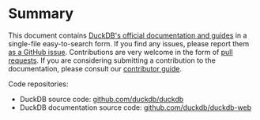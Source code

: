 # Summary

This document contains [DuckDB's official documentation and guides](https://duckdb.org/) in a single-file easy-to-search form.
If you find any issues, please report them [as a GitHub issue](https://github.com/duckdb/duckdb-web/issues).
Contributions are very welcome in the form of [pull requests](https://github.com/duckdb/duckdb-web/pulls).
If you are considering submitting a contribution to the documentation, please consult our [contributor guide](https://github.com/duckdb/duckdb-web/blob/main/CONTRIBUTING.md).

Code repositories:

* DuckDB source code: [github.com/duckdb/duckdb](https://github.com/duckdb/duckdb)
* DuckDB documentation source code: [github.com/duckdb/duckdb-web](https://github.com/duckdb/duckdb-web)

